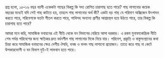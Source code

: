 প্রশ্ন হলো, ১৫–১৬ বছর বয়সী একেকটা গাছের বিকল্প কি সদ্য রোপিত চারাগাছ হতে পারে? গাছ লাগানোর কয়েক বছরের মধ্যেই যদি সেই গাছ কাটতে হয়, তাহলে গাছ লাগানোর অর্থ কী? একটা বড় গাছ যে পরিমাণ অক্সিজেন উৎপাদন করতে পারে, পরিবেশকে যতটা শীতল করতে পারে, পাখিসহ অন্যান্য প্রাণীর আশ্রয়স্থল হয়ে উঠতে পারে, তার বিকল্প কি চারাগাছ হতে পারে?

আমরা মনে করি, সামাজিক বনায়নের এই নীতি থেকে বন বিভাগের বেরিয়ে আসা দরকার। এ রকম মুনাফাকেন্দ্রিক নীতি শেষ পর্যন্ত পরিবেশের জন্য ক্ষতিকর দ্রুত বর্ধনশীল গাছ লাগানোর দিকে নিয়ে যায়। পরিবেশ, প্রকৃতি ও বাস্তুসংস্থানের কথা চিন্তা করে সামাজিক বনায়নের ক্ষেত্র দেশীয় ঔষধি, বনজ ও ফলদ গাছ লাগানো প্রয়োজন। তাতে করে গাছ না কেটে উপকারভোগী ও বন বিভাগ দুই–ই লাভবান হতে পারে।
